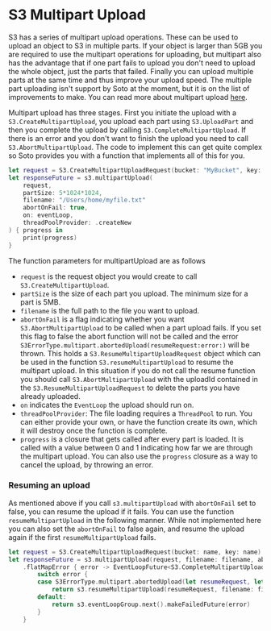 # S3 Multipart Upload

S3 has a series of multipart upload operations. These can be used to upload an object to S3 in multiple parts. If your object is larger than 5GB you are required to use the multipart operations for uploading, but multipart also has the advantage that if one part fails to upload you don't need to upload the whole object, just the parts that failed. Finally you can upload multiple parts at the same time and thus improve your upload speed. The multiple part uploading isn't support by Soto at the moment, but it is on the list of improvements to make. You can read more about multipart upload [here](https://docs.aws.amazon.com/AmazonS3/latest/dev/mpuoverview.html).

Multipart upload has three stages. First you initiate the upload with a `S3.CreateMultipartUpload`, you upload each part using `S3.UploadPart` and then you complete the upload by calling `S3.CompleteMultipartUpload`. If there is an error and you don't want to finish the upload you need to call `S3.AbortMultipartUpload`. The code to implement this can get quite complex so Soto provides you with a function that implements all of this for you.

```swift
let request = S3.CreateMultipartUploadRequest(bucket: "MyBucket", key: "MyFile.txt")
let responseFuture = s3.multipartUpload(
    request,
    partSize: 5*1024*1024,
    filename: "/Users/home/myfile.txt"
    abortOnFail: true,
    on: eventLoop,
    threadPoolProvider: .createNew
) { progress in
    print(progress)
}
```

The function parameters for multipartUpload are as follows
- `request` is the request object you would create to call `S3.CreateMultipartUpload`.
- `partSize` is the size of each part you upload. The minimum size for a part is 5MB.
- `filename` is the full path to the file you want to upload.
- `abortOnFail` is a flag indicating whether you want `S3.AbortMultipartUpload` to be called when a part upload fails. If you set this flag to false the abort function will not be called and the error `S3ErrorType.multipart.abortedUpload(resumeRequest:error:)` will be thrown. This holds a `S3.ResumeMultipartUploadRequest` object which can be used in the function `S3.resumeMultipartUpload` to resume the multipart upload. In this situation if you do not call the resume function you should call `S3.AbortMultipartUpload` with the uploadId contained in the `S3.ResumeMultipartUploadRequest` to delete the parts you have already uploaded.
- `on` indicates the `EventLoop` the upload should run on.
- `threadPoolProvider`: The file loading requires a `ThreadPool` to run. You can either provide your own, or have the function create its own, which it will destroy once the function is complete.
- `progress` is a closure that gets called after every part is loaded. It is called with a value between 0 and 1 indicating how far we are through the multipart upload. You can also use the `progress` closure as a way to cancel the upload, by throwing an error.

### Resuming an upload

As mentioned above if you call `s3.multipartUpload` with `abortOnFail` set to false, you can resume the upload if it fails. You can use the function `resumeMultipartUpload` in the following manner. While not implemented here you can also set the `abortOnFail` to false again, and resume the upload again if the first `resumeMultipartUpload` fails.   
```swift
let request = S3.CreateMultipartUploadRequest(bucket: name, key: name)
let responseFuture = s3.multipartUpload(request, filename: filename, abortOnFail: false)
    .flatMapError { error -> EventLoopFuture<S3.CompleteMultipartUploadOutput> in
        switch error {
        case S3ErrorType.multipart.abortedUpload(let resumeRequest, let error):
            return s3.resumeMultipartUpload(resumeRequest, filename: filename) { print("Progress \($0 * 100)") }
        default:
            return s3.eventLoopGroup.next().makeFailedFuture(error)
        }
    }
```  
